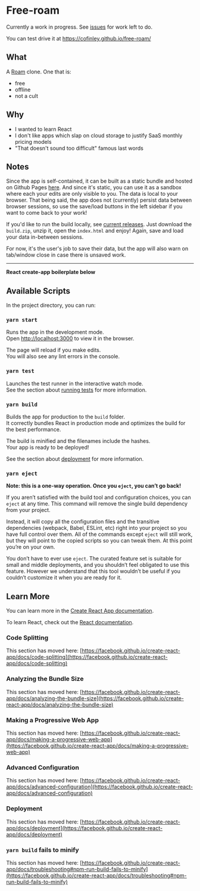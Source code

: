 # Free-roam

Currently a work in progress. See [issues](https://github.com/cofinley/free-roam/issues) for work left to do.

You can test drive it at https://cofinley.github.io/free-roam/

## What

A [Roam](https://roamresearch.com) clone. One that is:

- free
- offline
- not a cult

## Why

- I wanted to learn React
- I don't like apps which slap on cloud storage to justify SaaS monthly pricing models
- "That doesn't sound too difficult" famous last words

## Notes

Since the app is self-contained, it can be built as a static bundle and hosted on Github Pages [here](https://cofinley.github.io/free-roam/). And since it's static, you can use it as a sandbox where each your edits are only visible to you. The data is local to your browser. That being said, the app does not (currently) persist data between browser sessions, so use the save/load buttons in the left sidebar if you want to come back to your work!

If you'd like to run the build locally, see [current releases](https://github.com/cofinley/free-roam/releases). Just download the `build.zip`, unzip it, open the `index.html` and enjoy! Again, save and load your data in-between sessions.

For now, it's the user's job to save their data, but the app will also warn on tab/window close in case there is unsaved work.

---

**React create-app boilerplate below**

## Available Scripts

In the project directory, you can run:

### `yarn start`

Runs the app in the development mode.\
Open [http://localhost:3000](http://localhost:3000) to view it in the browser.

The page will reload if you make edits.\
You will also see any lint errors in the console.

### `yarn test`

Launches the test runner in the interactive watch mode.\
See the section about [running tests](https://facebook.github.io/create-react-app/docs/running-tests) for more information.

### `yarn build`

Builds the app for production to the `build` folder.\
It correctly bundles React in production mode and optimizes the build for the best performance.

The build is minified and the filenames include the hashes.\
Your app is ready to be deployed!

See the section about [deployment](https://facebook.github.io/create-react-app/docs/deployment) for more information.

### `yarn eject`

**Note: this is a one-way operation. Once you `eject`, you can’t go back!**

If you aren’t satisfied with the build tool and configuration choices, you can `eject` at any time. This command will remove the single build dependency from your project.

Instead, it will copy all the configuration files and the transitive dependencies (webpack, Babel, ESLint, etc) right into your project so you have full control over them. All of the commands except `eject` will still work, but they will point to the copied scripts so you can tweak them. At this point you’re on your own.

You don’t have to ever use `eject`. The curated feature set is suitable for small and middle deployments, and you shouldn’t feel obligated to use this feature. However we understand that this tool wouldn’t be useful if you couldn’t customize it when you are ready for it.

## Learn More

You can learn more in the [Create React App documentation](https://facebook.github.io/create-react-app/docs/getting-started).

To learn React, check out the [React documentation](https://reactjs.org/).

### Code Splitting

This section has moved here: [https://facebook.github.io/create-react-app/docs/code-splitting](https://facebook.github.io/create-react-app/docs/code-splitting)

### Analyzing the Bundle Size

This section has moved here: [https://facebook.github.io/create-react-app/docs/analyzing-the-bundle-size](https://facebook.github.io/create-react-app/docs/analyzing-the-bundle-size)

### Making a Progressive Web App

This section has moved here: [https://facebook.github.io/create-react-app/docs/making-a-progressive-web-app](https://facebook.github.io/create-react-app/docs/making-a-progressive-web-app)

### Advanced Configuration

This section has moved here: [https://facebook.github.io/create-react-app/docs/advanced-configuration](https://facebook.github.io/create-react-app/docs/advanced-configuration)

### Deployment

This section has moved here: [https://facebook.github.io/create-react-app/docs/deployment](https://facebook.github.io/create-react-app/docs/deployment)

### `yarn build` fails to minify

This section has moved here: [https://facebook.github.io/create-react-app/docs/troubleshooting#npm-run-build-fails-to-minify](https://facebook.github.io/create-react-app/docs/troubleshooting#npm-run-build-fails-to-minify)
